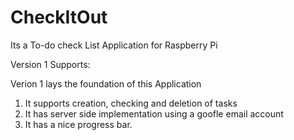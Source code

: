 # CheckItOut
Its a To-do check List Application for Raspberry Pi 

Version 1 Supports:

Verion 1 lays the foundation of this Application
1. It supports creation, checking and deletion of tasks
2. It has server side implementation using a goofle email account
3. It has a nice progress bar.
